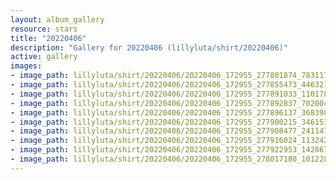 ```yaml
---
layout: album_gallery
resource: stars
title: "20220406"
description: "Gallery for 20220406 (lillyluta/shirt/20220406)"
active: gallery
images:
- image_path: lillyluta/shirt/20220406/20220406_172955_277801874_783117949326128_6677400978003584106_n.jpg
- image_path: lillyluta/shirt/20220406/20220406_172955_277855473_446321307245183_5266721202971617819_n.jpg
- image_path: lillyluta/shirt/20220406/20220406_172955_277891033_1101781933718964_466621156255014976_n.jpg
- image_path: lillyluta/shirt/20220406/20220406_172955_277892837_702004047614085_6961519876486290009_n.jpg
- image_path: lillyluta/shirt/20220406/20220406_172955_277896137_368398998530045_7767194587041856872_n.jpg
- image_path: lillyluta/shirt/20220406/20220406_172955_277900215_346153724200673_3131499043958326883_n.jpg
- image_path: lillyluta/shirt/20220406/20220406_172955_277908477_241147311505330_578916651387683891_n.jpg
- image_path: lillyluta/shirt/20220406/20220406_172955_277916024_113242374667204_628927694462651869_n.jpg
- image_path: lillyluta/shirt/20220406/20220406_172955_277922953_1428673354202092_8626870027996262640_n.jpg
- image_path: lillyluta/shirt/20220406/20220406_172955_278017180_1012284033059081_2859982465930415217_n.jpg
---
```

